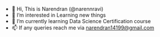 - 👋 Hi, This is Narendran (@narennravi)
- 👀 I’m interested in Learning new things 
- 🌱 I’m currently learning Data Science Certification course
- 📫 If any queries reach me via narendran14199@gmail.com

<!---
narennravi/narennravi is a ✨ special ✨ repository because its `README.md` (this file) appears on your GitHub profile.
You can click the Preview link to take a look at your changes.
--->
